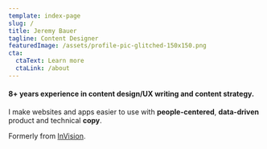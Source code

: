 ```yaml
---
template: index-page
slug: /
title: Jeremy Bauer
tagline: Content Designer
featuredImage: /assets/profile-pic-glitched-150x150.png
cta:
  ctaText: Learn more
  ctaLink: /about
---
```

#### 8+ years experience in content design/UX writing and content strategy. 

I make websites and apps easier to use with **people-centered**, **data-driven** product and technical **copy**. 

Formerly from [InVision](https://www.invisionapp.com/).